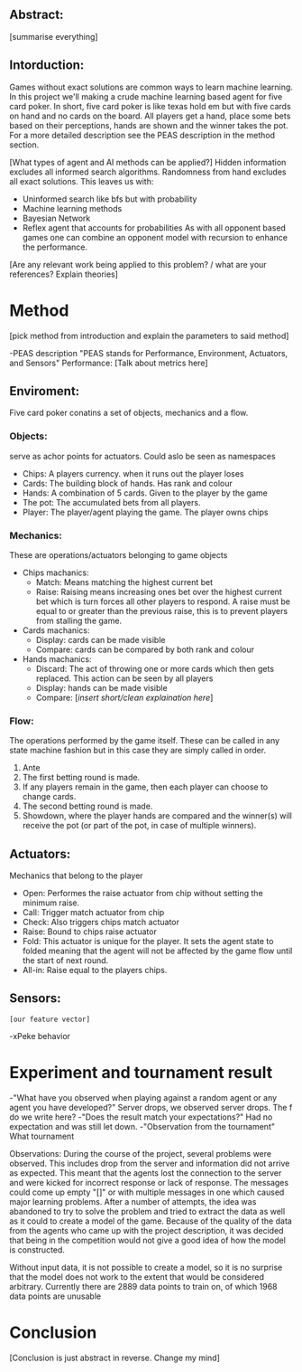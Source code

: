 ## Abstract:

[summarise everything]

## Intorduction:

Games without exact solutions are common ways to learn machine learning. In this project we'll making a crude machine learning based agent for five card poker. In short, five card poker is like texas hold em but with five cards on hand and no cards on the board. All players get a hand, place some bets based on their perceptions, hands are shown and the winner takes the pot. For a more detailed description see the PEAS description in the method section. 

[What types of agent and AI methods can be applied?]
Hidden information excludes all informed search algorithms. Randomness from hand excludes all exact solutions. This leaves us with:

* Uninformed search like bfs but with probability
* Machine learning methods
* Bayesian Network
* Reflex agent that accounts for probabilities
As with all opponent based games one can combine an opponent model with recursion to enhance the performance. 

[Are any relevant work being applied to this problem? / what are your references? Explain theories]

# Method
[pick method from introduction and explain the parameters to said method]

-PEAS description
"PEAS stands for Performance, Environment, Actuators, and Sensors"
Performance:
	[Talk about metrics here]

## Enviroment:
Five card poker conatins a set of objects, mechanics and a flow. 

### Objects: 
serve as achor points for actuators. Could aslo be seen as namespaces
* Chips: A players currency. when it runs out the player loses
* Cards: The building block of hands. Has rank and colour
* Hands: A combination of 5 cards. Given to the player by the game
* The pot: The accumulated bets from all players. 
* Player: The player/agent playing the game. The player owns chips

### Mechanics: 
These are operations/actuators belonging to game objects
* Chips machanics:
	* Match: 
		Means matching the highest current bet
	* Raise:
		Raising means increasing ones bet over the highest current bet which is turn forces all other players to respond. A raise must be equal to or greater than the previous raise, this is to prevent players from stalling the game.
* Cards machanics:
	* Display: cards can be made visible
	* Compare: cards can be compared by both rank and colour
* Hands machanics:
    * Discard: The act of throwing one or more cards which then gets replaced. This action can be seen by all players
	* Display: hands can be made visible
	* Compare: 
	[*insert short/clean explaination here*]

### Flow: 
The operations performed by the game itself. These can be called in any state machine fashion but in this case they are simply called in order.
1. Ante
2. The first betting round is made.
3. If any players remain in the game, then each player can choose to change cards.
4. The second betting round is made.
5. Showdown, where the player hands are compared and the winner(s) will receive the pot (or part of the pot, in case of multiple winners).

## Actuators: 
Mechanics that belong to the player
* Open: Performes the raise actuator from chip without setting the minimum raise.
* Call: Trigger match actuator from chip
* Check: Also triggers chips match actuator
* Raise: Bound to chips raise actuator
* Fold: This actuator is unique for the player. It sets the agent state to folded meaning that the agent will not be affected by the game flow until the start of next round.
* All-in: Raise equal to the players chips.

## Sensors:
	[our feature vector]
	
-xPeke behavior

# Experiment and tournament result

-"What have you observed when playing against a random agent or any agent you have developed?" Server drops, we observed server drops. The f do we write here?
-"Does the result match your expectations?" Had no expectation and was still let down.
-"Observation from the tournament" What tournament

Observations:
During the course of the project, several problems were observed. This includes drop from the server and information did not arrive as expected. This meant that the agents lost the connection to the server and were kicked for incorrect response or lack of response. The messages could come up empty "[]" or with multiple messages in one which caused major learning problems.
After a number of attempts, the idea was abandoned to try to solve the problem and tried to extract the data as well as it could to create a model of the game. Because of the quality of the data from the agents who came up with the project description, it was decided that being in the competition would not give a good idea of ​​how the model is constructed.

Without input data, it is not possible to create a model, so it is no surprise that the model does not work to the extent that would be considered arbitrary. Currently there are 2889 data points to train on, of which 1968 data points are unusable

# Conclusion

[Conclusion is just abstract in reverse. Change my mind]
